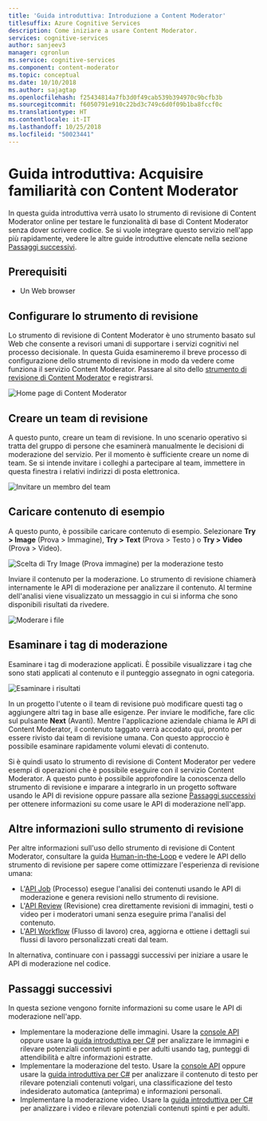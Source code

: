 ```yaml
---
title: 'Guida introduttiva: Introduzione a Content Moderator'
titlesuffix: Azure Cognitive Services
description: Come iniziare a usare Content Moderator.
services: cognitive-services
author: sanjeev3
manager: cgronlun
ms.service: cognitive-services
ms.component: content-moderator
ms.topic: conceptual
ms.date: 10/10/2018
ms.author: sajagtap
ms.openlocfilehash: f25434814a7fb3d0f49cab539b394970c9bcfb3b
ms.sourcegitcommit: f6050791e910c22bd3c749c6d0f09b1ba8fccf0c
ms.translationtype: HT
ms.contentlocale: it-IT
ms.lasthandoff: 10/25/2018
ms.locfileid: "50023441"
---
```

# <a name="quickstart-get-familiar-with-content-moderator"></a>Guida introduttiva: Acquisire familiarità con Content Moderator

In questa guida introduttiva verrà usato lo strumento di revisione di Content Moderator online per testare le funzionalità di base di Content Moderator senza dover scrivere codice. Se si vuole integrare questo servizio nell'app più rapidamente, vedere le altre guide introduttive elencate nella sezione [Passaggi successivi](#next-steps).

## <a name="prerequisites"></a>Prerequisiti

- Un Web browser

## <a name="set-up-the-review-tool"></a>Configurare lo strumento di revisione
Lo strumento di revisione di Content Moderator è uno strumento basato sul Web che consente a revisori umani di supportare i servizi cognitivi nel processo decisionale. In questa Guida esamineremo il breve processo di configurazione dello strumento di revisione in modo da vedere come funziona il servizio Content Moderator. Passare al sito dello [strumento di revisione di Content Moderator](http://contentmoderator.cognitive.microsoft.com/) e registrarsi.

![Home page di Content Moderator](images/homepage.PNG)

## <a name="create-a-review-team"></a>Creare un team di revisione

A questo punto, creare un team di revisione. In uno scenario operativo si tratta del gruppo di persone che esaminerà manualmente le decisioni di moderazione del servizio. Per il momento è sufficiente creare un nome di team. Se si intende invitare i colleghi a partecipare al team, immettere in questa finestra i relativi indirizzi di posta elettronica.

![Invitare un membro del team](images/QuickStart-2-small.png)

## <a name="upload-sample-content"></a>Caricare contenuto di esempio

A questo punto, è possibile caricare contenuto di esempio. Selezionare **Try > Image** (Prova > Immagine), **Try > Text** (Prova > Testo ) o **Try > Video** (Prova > Video).

![Scelta di Try Image (Prova immagine) per la moderazione testo](images/tryimagesortext.png)

Inviare il contenuto per la moderazione. Lo strumento di revisione chiamerà internamente le API di moderazione per analizzare il contenuto. Al termine dell'analisi viene visualizzato un messaggio in cui si informa che sono disponibili risultati da rivedere.

![Moderare i file](images/submitted.png)

## <a name="review-moderation-tags"></a>Esaminare i tag di moderazione

Esaminare i tag di moderazione applicati. È possibile visualizzare i tag che sono stati applicati al contenuto e il punteggio assegnato in ogni categoria.

![Esaminare i risultati](images/reviewresults_text.png)

In un progetto l'utente o il team di revisione può modificare questi tag o aggiungere altri tag in base alle esigenze. Per inviare le modifiche, fare clic sul pulsante **Next** (Avanti). Mentre l'applicazione aziendale chiama le API di Content Moderator, il contenuto taggato verrà accodato qui, pronto per essere rivisto dai team di revisione umana. Con questo approccio è possibile esaminare rapidamente volumi elevati di contenuto.

Si è quindi usato lo strumento di revisione di Content Moderator per vedere esempi di operazioni che è possibile eseguire con il servizio Content Moderator. A questo punto è possibile approfondire la conoscenza dello strumento di revisione e imparare a integrarlo in un progetto software usando le API di revisione oppure passare alla sezione [Passaggi successivi](#next-steps) per ottenere informazioni su come usare le API di moderazione nell'app.

## <a name="learn-more-about-the-review-tool"></a>Altre informazioni sullo strumento di revisione

Per altre informazioni sull'uso dello strumento di revisione di Content Moderator, consultare la guida [Human-in-the-Loop](Review-Tool-User-Guide/human-in-the-loop.md) e vedere le API dello strumento di revisione per sapere come ottimizzare l'esperienza di revisione umana:
- L'[API Job](try-review-api-job.md) (Processo) esegue l'analisi dei contenuti usando le API di moderazione e genera revisioni nello strumento di revisione. 
- L'[API Review](try-review-api-review.md) (Revisione) crea direttamente revisioni di immagini, testi o video per i moderatori umani senza eseguire prima l'analisi del contenuto. 
- L'[API Workflow](try-review-api-workflow.md) (Flusso di lavoro) crea, aggiorna e ottiene i dettagli sui flussi di lavoro personalizzati creati dal team.

In alternativa, continuare con i passaggi successivi per iniziare a usare le API di moderazione nel codice.

## <a name="next-steps"></a>Passaggi successivi

In questa sezione vengono fornite informazioni su come usare le API di moderazione nell'app.
- Implementare la moderazione delle immagini. Usare la [console API](try-image-api.md) oppure usare la [guida introduttiva per C#](image-moderation-quickstart-dotnet.md) per analizzare le immagini e rilevare potenziali contenuti spinti e per adulti usando tag, punteggi di attendibilità e altre informazioni estratte.
- Implementare la moderazione del testo. Usare la [console API](try-text-api.md) oppure usare la [guida introduttiva per C#](text-moderation-quickstart-dotnet.md) per analizzare il contenuto di testo per rilevare potenziali contenuti volgari, una classificazione del testo indesiderato automatica (anteprima) e informazioni personali. 
- Implementare la moderazione video. Usare la [guida introduttiva per C#](video-moderation-api.md) per analizzare i video e rilevare potenziali contenuti spinti e per adulti. 
